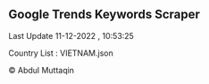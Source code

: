 

## Google Trends Keywords Scraper 
 
Last Update 11-12-2022 , 10:53:25

Country List :
VIETNAM.json



© Abdul Muttaqin 
